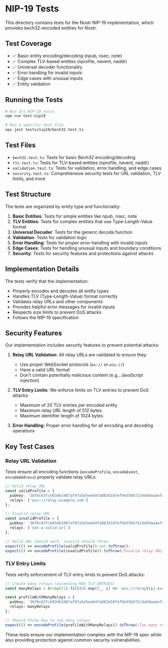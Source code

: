 # NIP-19 Tests

This directory contains tests for the Nostr NIP-19 implementation, which provides bech32-encoded entities for Nostr.

## Test Coverage

- ✅ Basic entity encoding/decoding (npub, nsec, note)
- ✅ Complex TLV-based entities (nprofile, nevent, naddr)
- ✅ Universal decoder functionality
- ✅ Error handling for invalid inputs
- ✅ Edge cases with unusual inputs
- ✅ Entity validation

## Running the Tests

```bash
# Run all NIP-19 tests
npm run test:nip19

# Run a specific test file
npx jest tests/nip19/bech32.test.ts
```

## Test Files

- `bech32.test.ts`: Tests for basic Bech32 encoding/decoding
- `tlv.test.ts`: Tests for TLV-based entities (nprofile, nevent, naddr)
- `validation.test.ts`: Tests for validation, error handling, and edge cases
- `security.test.ts`: Comprehensive security tests for URL validation, TLV limits, and more

## Test Structure

The tests are organized by entity type and functionality:

1. **Basic Entities**: Tests for simple entities like npub, nsec, note
2. **TLV Entities**: Tests for complex entities that use Type-Length-Value format
3. **Universal Decoder**: Tests for the generic decode function
4. **Validation**: Tests for validation logic
5. **Error Handling**: Tests for proper error handling with invalid inputs
6. **Edge Cases**: Tests for handling unusual inputs and boundary conditions
7. **Security**: Tests for security features and protections against attacks

## Implementation Details

The tests verify that the implementation:

- Properly encodes and decodes all entity types
- Handles TLV (Type-Length-Value) format correctly
- Validates relay URLs and other components
- Provides helpful error messages for invalid inputs
- Respects size limits to prevent DoS attacks
- Follows the NIP-19 specification 

## Security Features

Our implementation includes security features to prevent potential attacks:

1. **Relay URL Validation**: All relay URLs are validated to ensure they:
   - Use proper WebSocket protocols (`ws://` or `wss://`)
   - Have a valid URL format
   - Don't contain potentially malicious content (e.g., JavaScript injection)

2. **TLV Entry Limits**: We enforce limits on TLV entries to prevent DoS attacks:
   - Maximum of 20 TLV entries per encoded entity
   - Maximum relay URL length of 512 bytes
   - Maximum identifier length of 1024 bytes

3. **Error Handling**: Proper error handling for all encoding and decoding operations

## Key Test Cases

### Relay URL Validation

Tests ensure all encoding functions (`encodeProfile`, `encodeEvent`, `encodeAddress`) properly validate relay URLs:

```typescript
// Valid relay URL
const validProfile = {
  pubkey: '3bf0c63fcb93463407af97a5e5ee64fa883d107ef9e558472c4eb9aaaefa459d',
  relays: ['wss://relay.example.com']
};

// Invalid relay URL
const invalidProfile = {
  pubkey: '3bf0c63fcb93463407af97a5e5ee64fa883d107ef9e558472c4eb9aaaefa459d',
  relays: ['not-a-valid-url']
};

// Valid URL should work, invalid should throw
expect(() => encodeProfile(validProfile)).not.toThrow();
expect(() => encodeProfile(invalidProfile)).toThrow(/Invalid relay URL/);
```

### TLV Entry Limits

Tests verify enforcement of TLV entry limits to prevent DoS attacks:

```typescript
// Create many relays (exceeding MAX_TLV_ENTRIES)
const manyRelays = Array(21).fill(0).map((_, i) => `wss://relay${i}.example.com`);

const profileWithManyRelays = {
  pubkey: '3bf0c63fcb93463407af97a5e5ee64fa883d107ef9e558472c4eb9aaaefa459d',
  relays: manyRelays
};

// Should throw due to too many relays
expect(() => encodeProfile(profileWithManyRelays)).toThrow(/Too many relay entries/);
```

These tests ensure our implementation complies with the NIP-19 spec while also providing protection against common security vulnerabilities. 